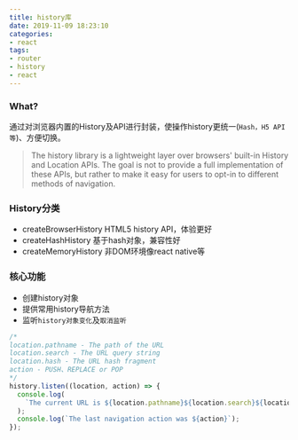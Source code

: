```yaml
---
title: history库
date: 2019-11-09 18:23:10
categories:
- react
tags:
- router
- history
- react
---
```

### What?
通过对浏览器内置的History及API进行封装，使操作history更统一(`Hash，H5 API等`)、方便切换。
> The history library is a lightweight layer over browsers' built-in History and Location APIs. The goal is not to provide a full implementation of these APIs, but rather to make it easy for users to opt-in to different methods of navigation.

<!-- more -->

### History分类
+ createBrowserHistory
HTML5 history API，体验更好
+ createHashHistory
基于hash对象，兼容性好
+ createMemoryHistory
非DOM环境像react native等

### 核心功能
+ 创建history对象
+ 提供常用history导航方法
+ 监听`history对象变化`及`取消监听`
```javascript
/*
location.pathname - The path of the URL
location.search - The URL query string
location.hash - The URL hash fragment
action - PUSH、REPLACE or POP
*/
history.listen((location, action) => {
  console.log(
    `The current URL is ${location.pathname}${location.search}${location.hash}`
  );
  console.log(`The last navigation action was ${action}`);
});
```

